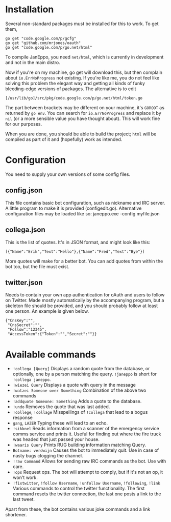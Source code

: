Installation
============

Several non-standard packages must be installed for this to work. To get them,

	go get "code.google.com/p/gcfg"
	go get "github.com/mrjones/oauth"
	go get "code.google.com/p/go.net/html"

To compile JanEppo, you need `net/html`, which is currently in development and not in the main distro.

Now if you're on my machine, go get will download this, but then complain about `io.ErrNoProgress` not existing. If you're like me, you do not feel like solving this problem the elegant way and getting all kinds of funky bleeding-edge versions of packages. The alternative is to edit

	[/usr/lib/go]/src/pkg/code.google.com/p/go.net/html/token.go

The part between brackets may be different on your machine, it's `GOROOT` as returned by `go env`.  You can search for `io.ErrNoProgress` and replace it by `nil` (or a more sensible value you have thought about). This will work fine for our purposes.

When you are done, you should be able to build the project; `html` will be compiled as part of it and (hopefully) work as intended.

Configuration
=============

You need to supply your own versions of some config files.

config.json
-----------

This file contains basic bot configuration, such as nickname and IRC server. A little program to make it is provided (configedit.go). Alternative configuration files may be loaded like so:
	janeppo.exe -config myfile.json

collega.json
------------

This is the list of quotes. It's in JSON format, and might look like this:

	[{"Name":"Erik","Text":"Hello"},{"Name":"Fred","Text":"Bye"}]

More quotes will make for a better bot. You can add quotes from within the bot too, but the file must exist.

twitter.json
------------
Needs to contain your own app authentication for oAuth and users to follow on Twitter. Made mostly automatically by the accompanying program, but a skeleton file should be provided, and you should probably follow at least one person. An example is given below.

	{"CnsKey":"",
	 "CnsSecret":"",
	 "Follow":"12345",
	 "AccessToken":{"Token":"","Secret":""}}

Available commands
==================
- `!collega [Query]`
    Displays a random quote from the database, or optionally, one by a person matching the query.
    `!janeppo` is short for `!collega janeppo`.
- `!wiezei Query`
    Displays a quote with query in the message
- `!watzei Someone over Something`
    Combination of the above two commands
- `!addquote Someone: Something`
    Adds a quote to the database.
- `!undo`
    Removes the quote that was last added.
- `!college`, `!collage`
    Misspellings of `!collega` that lead to a bogus response
- `gang`, `LAZER`
    Typing these will lead to an echo.
- `!sikknel`
    Reads information from a scanner of the emergency service comms service and prints it. Useful for finding out where the fire truck was headed that just passed your house.
- `!waaris Query`
    Prints RUG building information matching Query.
- `Botname: verdwijn`
    Causes the bot to immediately quit. Use in case of nasty bugs clogging the channel.
- `!raw Command`
    Allows for sending raw IRC commands as the bot. Use with care.
- `!ops`
    Request ops. The bot will attempt to comply, but if it's not an op, it won't work.
- `!fixtwitter`, `!follow Username`, `!unfollow Username`, `!following`, `!link`
    Various commands to control the twitter functionality. The first command resets the twitter connection, the last one posts a link to the last tweet.

Apart from these, the bot contains various joke commands and a link shortener.
